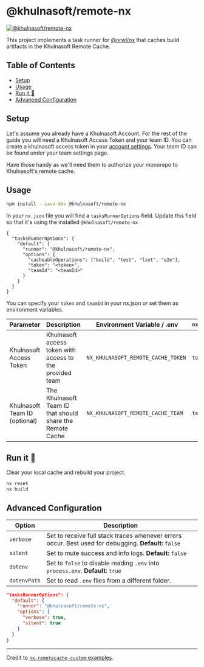 # @khulnasoft/remote-nx

[![@khulnasoft/remote-nx](https://img.shields.io/npm/v/@khulnasoft/remote-nx)](https://npmjs.org/@khulnasoft/remote-nx)

This project implements a task runner for [@nrwl/nx](https://nx.dev) that caches build artifacts in the Khulnasoft Remote Cache.

## Table of Contents

<!-- START doctoc generated TOC please keep comment here to allow auto update -->
<!-- DON'T EDIT THIS SECTION, INSTEAD RE-RUN doctoc TO UPDATE -->

- [Setup](#setup)
- [Usage](#usage)
- [Run it 🚀](#run-it-)
- [Advanced Configuration](#advanced-configuration)

<!-- END doctoc generated TOC please keep comment here to allow auto update -->

## Setup

Let's assume you already have a Khulnasoft Account. For the rest of the guide you will need a Khulnasoft Access Token and your team ID. You can create a khulnasoft access token in your [account settings](https://khulnasoft.com/account/tokens). Your team ID can be found under your team settings page.

Have those handy as we'll need them to authorize your monorepo to Khulnasoft's remote cache.

## Usage

```sh
npm install --save-dev @khulnasoft/remote-nx
```

In your `nx.json` file you will find a `tasksRunnerOptions` field. Update this field so that it's using the installed `@khulnasoft/remote-nx`

```jsonc filename=nx.json
{
  "tasksRunnerOptions": {
    "default": {
      "runner": "@khulnasoft/remote-nx",
      "options": {
        "cacheableOperations": ["build", "test", "lint", "e2e"],
        "token": "<token>",
        "teamId": "<teamId>"
      }
    }
  }
}
```

You can specify your `token` and `teamId` in your nx.json or set them as environment variables.

| Parameter                 | Description                                           |  Environment Variable / .env   | `nx.json` |
| ------------------------- | ----------------------------------------------------- | ------------------------------ | --------- |
| Khulnasoft Access Token       | Khulnasoft access token with access to the provided team  | `NX_KHULNASOFT_REMOTE_CACHE_TOKEN` | `token`   |
| Khulnasoft Team ID (optional) | The Khulnasoft Team ID that should share the Remote Cache | `NX_KHULNASOFT_REMOTE_CACHE_TEAM`  | `teamId`  |

## Run it 🚀

Clear your local cache and rebuild your project.

```sh
nx reset
nx build
```

## Advanced Configuration

| Option       | Description                                                                                           |
| ------------ | ----------------------------------------------------------------------------------------------------- |
| `verbose`    | Set to receive full stack traces whenever errors occur. Best used for debugging. **Default:** `false` |
| `silent`     | Set to mute success and info logs. **Default:** `false`                                               |
| `dotenv`     | Set to `false` to disable reading `.env` into `process.env`. **Default:** `true`                      |
| `dotenvPath` | Set to read `.env` files from a different folder.                                                     |

```json
"tasksRunnerOptions": {
  "default": {
    "runner": "@khulnasoft/remote-nx",
    "options": {
      "verbose": true,
      "silent": true
    }
  }
}
```

---

Credit to [`nx-remotecache-custom` examples](https://www.npmjs.com/package/nx-remotecache-custom).

